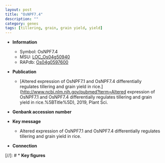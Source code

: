 ```yaml
---
layout: post
title: "OsNPF7.4"
description: ""
category: genes
tags: [tillering, grain, grain yield, yield]
---
```


* **Information**  
    + Symbol: OsNPF7.4  
    + MSU: [LOC_Os04g50940](http://rice.uga.edu/cgi-bin/ORF_infopage.cgi?orf=LOC_Os04g50940)  
    + RAPdb: [Os04g0597600](https://rapdb.dna.affrc.go.jp/locus/?name=Os04g0597600)  

* **Publication**  
    + [Altered expression of OsNPF7.1 and OsNPF7.4 differentially regulates tillering and grain yield in rice.](http://www.ncbi.nlm.nih.gov/pubmed?term=Altered expression of OsNPF7.1 and OsNPF7.4 differentially regulates tillering and grain yield in rice.%5BTitle%5D), 2019, Plant Sci.

* **Genbank accession number**  

* **Key message**  
    + Altered expression of OsNPF7.1 and OsNPF7.4 differentially regulates tillering and grain yield in rice.

* **Connection**  

[//]: # * **Key figures**  


